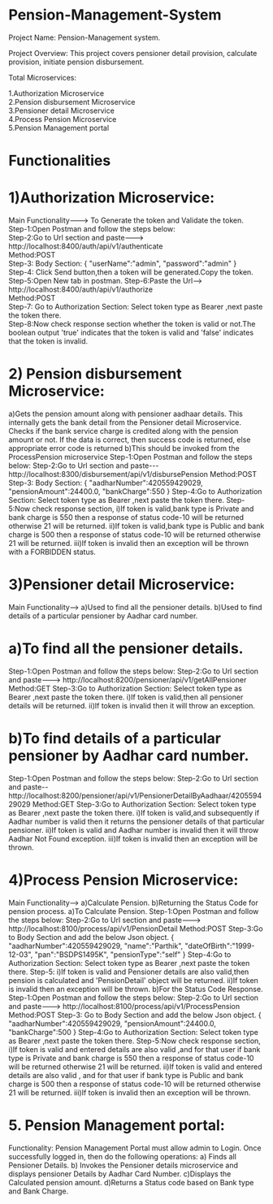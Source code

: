 
# Pension-Management-System
Project Name: Pension-Management system.

Project Overview: This project covers pensioner detail provision, calculate provision, initiate pension disbursement.

Total Microservices:

1.Authorization Microservice \
2.Pension disbursement Microservice\
3.Pensioner detail Microservice\
4.Process Pension Microservice\
5.Pension Management portal
# Functionalities
# 1)Authorization Microservice:
Main Functionality---> To Generate the token and Validate the token.\
Step-1:Open Postman and follow the steps below:\
Step-2:Go to Url section and paste---> http://localhost:8400/auth/api/v1/authenticate \
Method:POST\
Step-3: Body Section: { "userName":"admin", "password":"admin" }\
Step-4: Click Send button,then a token will be generated.Copy the token.\
Step-5:Open New tab in postman\.
Step-6:Paste the Url--> http://localhost:8400/auth/api/v1/authorize \
Method:POST\
Step-7: Go to Authorization Section: Select token type as Bearer ,next paste the token there.\
Step-8:Now check response section whether the token is valid or not.The boolean output 'true' indicates that the token is valid and 'false' indicates that the token is invalid.
# 2) Pension disbursement Microservice:
a)Gets the pension amount along with pensioner aadhaar details. This internally gets the bank detail from the Pensioner detail Microservice. Checks if the bank service charge is credited along with the pension amount or not. If the data is correct, then success code is returned, else appropriate error code is returned
b)This should be invoked from the ProcessPension microservice
Step-1:Open Postman and follow the steps below:
Step-2:Go to Url section and paste--- http://localhost:8300/disbursement/api/v1/disbursePension
Method:POST
Step-3: Body Section: { "aadharNumber":420559429029, "pensionAmount":24400.0, "bankCharge":550 }
Step-4:Go to Authorization Section: Select token type as Bearer ,next paste the token there.
Step-5:Now check response section,
i)If token is valid,bank type is Private and bank charge is 550 then a response of status code-10 will be returned otherwise 21 will be returned.
ii)If token is valid,bank type is Public and bank charge is 500 then a response of status code-10 will be returned otherwise 21 will be returned.
iii)If token is invalid then an exception will be thrown with a FORBIDDEN status.
# 3)Pensioner detail Microservice:
Main Functionality-->
a)Used to find all the pensioner details.
b)Used to find details of a particular pensioner by Aadhar card number.
# a)To find all the pensioner details.
Step-1:Open Postman and follow the steps below:
Step-2:Go to Url section and paste---> http://localhost:8200/pensioner/api/v1/getAllPensioner
Method:GET
Step-3:Go to Authorization Section: Select token type as Bearer ,next paste the token there.
i)If token is valid,then all pensioner details will be returned.
ii)If token is invalid then it will throw an exception.
# b)To find details of a particular pensioner by Aadhar card number.
Step-1:Open Postman and follow the steps below:
Step-2:Go to Url section and paste-- http://localhost:8200/pensioner/api/v1/PensionerDetailByAadhaar/420559429029 
Method:GET
Step-3:Go to Authorization Section: Select token type as Bearer ,next paste the token there.
i)If token is valid,and subsequently if Aadhar number is valid then it returns the pensioner details of that particular pensioner.
ii)If token is valid and Aadhar number is invalid then it will throw Aadhar Not Found exception.
iii)If token is invalid then an exception will be thrown.
# 4)Process Pension Microservice:
Main Functionality-->
a)Calculate Pension.
b)Returning the Status Code for pension process.
a)To Calculate Pension.
Step-1:Open Postman and follow the steps below:
Step-2:Go to Url section and paste---> http://localhost:8100/process/api/v1/PensionDetail
Method:POST
Step-3:Go to Body Section and add the below Json object. { "aadharNumber":420559429029, "name":"Parthik", "dateOfBirth":"1999-12-03", "pan":"BSDPS1495K", "pensionType":"self" }
Step-4:Go to Authorization Section: Select token type as Bearer ,next paste the token there.
Step-5:
i)If token is valid and Pensioner details are also valid,then pension is calculated and 'PensionDetail' object will be returned.
ii)If token is invalid then an exception will be thrown.
b)For the Status Code Response.
Step-1:Open Postman and follow the steps below:
Step-2:Go to Url section and paste---> http://localhost:8100/process/api/v1/ProcessPension
Method:POST
Step-3: Go to Body Section and add the below Json object.
{ "aadharNumber":420559429029, "pensionAmount":24400.0, "bankCharge":500 }
Step-4:Go to Authorization Section: Select token type as Bearer ,next paste the token there.
Step-5:Now check response section,
i)If token is valid and entered details are also valid  ,and for that user if bank type is Private and bank charge is 550 then a response of status code-10 will be returned otherwise 21 will be returned.
ii)If token is valid and entered details are also valid  , and for that user if bank type is Public and bank charge is 500 then a response of status code-10 will be returned otherwise 21 will be returned.
iii)If token is invalid then an exception will be thrown.
# 5. Pension Management portal:
Functionality:
Pension Management Portal must allow admin to Login. Once successfully logged in, then do the following operations:
a) Finds all Pensioner Details.
b) Invokes the Pensioner details microservice and displays pensioner Details by Aadhar Card Number.
c)Displays the Calculated pension amount.
d)Returns a Status code based on Bank type and Bank Charge.


